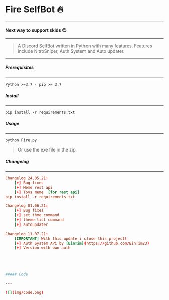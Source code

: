 # Fire SelfBot 🔥

---

#### Next way to support skids 😉

---

> A Discord SelfBot written in Python with many features.
> Features include NitroSniper, Auth System and Auto updater.

---

##### Prerequisites

---

```
Python >=3.7 - pip >= 3.7
```

##### Install

---

```
pip install -r requirements.txt
```

##### Usage

---

```
python Fire.py
```

> Or use the exe file in the zip.

##### Changelog

---

```toml
Changelog 24.05.21:
    [+] Bug fixes
    [+] Meme rest api
    [+] Toys meme  [for rest api]
pip install -r requirements.txt
```
```toml
Changelog 01.06.21:
    [+] Bug fixes
    [+] set thme command
    [+] theme list command
    [+] autoupdater
```
```toml
Changelog 11.07.21:
    [IMPORTANT] With this update i close this project!
    [+] Auth System APi by [EinTim](https://github.com/EinTim23)
    [+] Version with own auth





##### Code

---

![](img/code.png)





